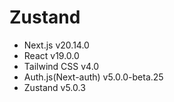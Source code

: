 # Zustand

- Next.js v20.14.0
- React v19.0.0
- Tailwind CSS v4.0
- Auth.js(Next-auth) v5.0.0-beta.25
- Zustand v5.0.3
